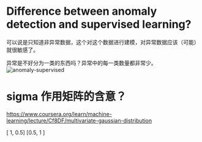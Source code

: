 # Difference between anomaly detection and supervised learning?
可以说是只知道非异常数据，这个对这个数据进行建模，对异常数据应该（可能）就很敏感了。

异常是不好分为一类的东西吗？异常中的每一类数量都非常少。
![anomaly-supervised](./anomaly-superviesd)

# sigma 作用矩阵的含意？

https://www.coursera.org/learn/machine-learning/lecture/Cf8DF/multivariate-gaussian-distribution

[ 1, 0.5]
[0.5, 1 ]


